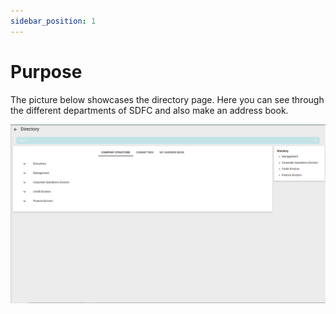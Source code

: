 ```yaml
---
sidebar_position: 1
---
```


# Purpose

The picture below showcases the directory page. Here you can see through the different departments of SDFC and also make an address book.

![DirectoryPage](./directorypage.PNG)
